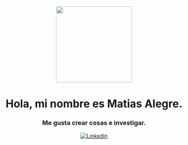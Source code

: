 
<div id= "header" align= "center">
  <img src="https://media.giphy.com/media/CuuSHzuc0O166MRfjt/giphy.gif" width= "200"/>
  <h1 align="center">Hola, mi nombre es Matias Alegre.</h1>
  <h3 align="center">Me gusta crear cosas e investigar.</h3>
</div>


<div id= "badges" align="center">
  <a href= "https://www.linkedin.com/in/matiasandresalegre" target="_blank">
  <img alt="Linkedin" src="https://img.shields.io/azure-devops/Linkedin/linkedin/Shields.io/1?logo=linkedin&style=social">
</a>
